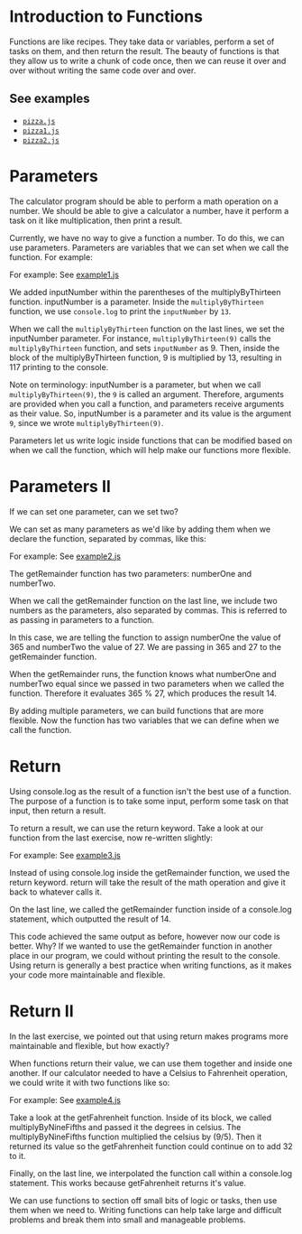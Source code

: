 # Introduction to Functions

Functions are like recipes. They take data or variables, perform a set of tasks on them, and then return the result. The beauty of functions is that they allow us to write a chunk of code once, then we can reuse it over and over without writing the same code over and over.

## See examples

- [`pizza.js`](examples/pizza.js)
- [`pizza1.js`](examples/pizza1.js)
- [`pizza2.js`](examples/pizza2.js)

# Parameters
The calculator program should be able to perform a math operation on a number. We should be able to give a calculator a number, have it perform a task on it like multiplication, then print a result.

Currently, we have no way to give a function a number. To do this, we can use parameters. Parameters are variables that we can set when we call the function. For example:


For example: See [example1.js](example1.js)

We added inputNumber within the parentheses of the multiplyByThirteen function. inputNumber is a parameter.
Inside the `multiplyByThirteen` function, we use `console.log` to print the `inputNumber` by `13`.

When we call the `multiplyByThirteen` function on the last lines, we set the inputNumber parameter. For instance, `multiplyByThirteen(9)` calls the `multiplyByThirteen` function, and sets `inputNumber` as 9. Then, inside the block of the multiplyByThirteen function, 9 is multiplied by 13, resulting in 117 printing to the console.

Note on terminology: inputNumber is a parameter, but when we call `multiplyByThirteen(9)`, the `9` is called an argument. Therefore, arguments are provided when you call a function, and parameters receive arguments as their value. So, inputNumber is a parameter and its value is the argument `9`, since we wrote `multiplyByThirteen(9)`.

Parameters let us write logic inside functions that can be modified based on when we call the function, which will help make our functions more flexible.

# Parameters II
If we can set one parameter, can we set two?

We can set as many parameters as we'd like by adding them when we declare the function, separated by commas, like this:

For example: See [example2.js](example2.js)

The getRemainder function has two parameters: numberOne and numberTwo.

When we call the getRemainder function on the last line, we include two numbers as the parameters, also separated by commas. This is referred to as passing in parameters to a function.

In this case, we are telling the function to assign numberOne the value of 365 and numberTwo the value of 27. We are passing in 365 and 27 to the getRemainder function.

When the getRemainder runs, the function knows what numberOne and numberTwo equal since we passed in two parameters when we called the function. Therefore it evaluates 365 % 27, which produces the result 14.

By adding multiple parameters, we can build functions that are more flexible. Now the function has two variables that we can define when we call the function.

# Return
Using console.log as the result of a function isn't the best use of a function. The purpose of a function is to take some input, perform some task on that input, then return a result.

To return a result, we can use the return keyword. Take a look at our function from the last exercise, now re-written slightly:

For example: See [example3.js](example3.js)

Instead of using console.log inside the getRemainder function, we used the return keyword. return will take the result of the math operation and give it back to whatever calls it.

On the last line, we called the getRemainder function inside of a console.log statement, which outputted the result of 14.

This code achieved the same output as before, however now our code is better. Why? If we wanted to use the getRemainder function in another place in our program, we could without printing the result to the console. Using return is generally a best practice when writing functions, as it makes your code more maintainable and flexible.

# Return II
In the last exercise, we pointed out that using return makes programs more maintainable and flexible, but how exactly?

When functions return their value, we can use them together and inside one another. If our calculator needed to have a Celsius to Fahrenheit operation, we could write it with two functions like so:

For example: See [example4.js](example4.js)

Take a look at the getFahrenheit function. Inside of its block, we called multiplyByNineFifths and passed it the degrees in celsius. The multiplyByNineFifths function multiplied the celsius by (9/5). Then it returned its value so the getFahrenheit function could continue on to add 32 to it.

Finally, on the last line, we interpolated the function call within a console.log statement. This works because getFahrenheit returns it's value.

We can use functions to section off small bits of logic or tasks, then use them when we need to. Writing functions can help take large and difficult problems and break them into small and manageable problems.
